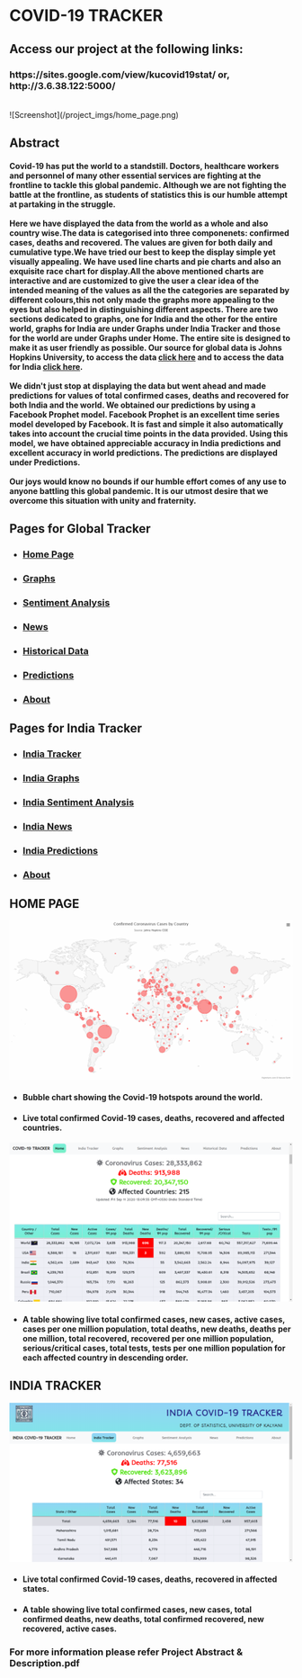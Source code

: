 <h1>COVID-19 TRACKER</h1>
<h2>Access our project at the following links:</h2>
<h3>https://sites.google.com/view/kucovid19stat/ or, http://3.6.38.122:5000/</h3>
<br>
![Screenshot](/project_imgs/home_page.png)
<h2>Abstract</h2>
<h4>Covid-19 has put the world to a standstill. Doctors, healthcare workers and personnel of many other essential services are fighting at the frontline to tackle this global pandemic. Although we are not fighting the battle at the frontline, as students of statistics this is our humble attempt at partaking in the struggle.<br><br>
Here we have displayed the data from the world as a whole and also country wise.The data is categorised into three componenets: confirmed cases, deaths and recovered. The values are given for both daily and cumulative type.We have tried our best to keep the display simple yet visually appealing. We have used line charts and pie charts and also an exquisite race chart for display.All the above mentioned charts are interactive and are customized to give the user a clear idea of the intended meaning of the values as all the the categories are separated by different colours,this not only made the graphs more appealing to the eyes but also helped in distinguishing different aspects. There are two sections dedicated to graphs, one for India and the other for the entire world, graphs for India are under Graphs under India Tracker and those for the world are under Graphs under Home. The entire site is designed to make it as user friendly as possible. Our source for global data is Johns Hopkins University, to access the data <a href="https://github.com/CSSEGISandData/COVID-19" target="_blank">click here</a> and to access the data for India <a href="https://covid19india.org/" target="_blank">click here</a>.<br><br>
We didn't just stop at displaying the data but went ahead and made predictions for values of total confirmed cases, deaths and recovered for both India and the world. We obtained our predictions by using a Facebook Prophet model. Facebook Prophet is an excellent time series model developed by Facebook. It is fast and simple it also automatically takes into account the crucial time points in the data provided. Using this model, we have obtained appreciable accuracy in India predictions and excellent accuracy in world predictions. The predictions are displayed under Predictions.<br><br>
Our joys would know no bounds if our humble effort comes of any use to anyone battling this global pandemic. It is our utmost desire that we overcome this situation with unity and fraternity.</h4>
<h2>Pages for Global Tracker</h2>
<ul>
  <li><h3><a href="http://3.6.38.122:5000/" target="_blank">Home Page</a></h3></li>
  <li><h3><a href="http://3.6.38.122:5000/index_graph" target="_blank">Graphs</a></h3></li>
  <li><h3><a href="http://3.6.38.122:5000/index_sentiment" target="_blank">Sentiment Analysis</a></h3></li>
  <li><h3><a href="http://3.6.38.122:5000/index_news" target="_blank">News</a></h3></li>
  <li><h3><a href="http://3.6.38.122:5000/index_historical" target="_blank">Historical Data</a></h3></li>
  <li><h3><a href="http://3.6.38.122:5000/index_predictions" target="_blank">Predictions</a></h3></li>
  <li><h3><a href="http://3.6.38.122:5000/about" target="_blank">About</a></h3></li>
</ul>
<h2>Pages for India Tracker</h2>
<ul>
  <li><h3><a href="http://3.6.38.122:5000/india" target="_blank">India Tracker</a></h3></li>
  <li><h3><a href="http://3.6.38.122:5000/india_graph" target="_blank">India Graphs</a></h3></li>
  <li><h3><a href="http://3.6.38.122:5000/india_sentiment" target="_blank">India Sentiment Analysis</a></h3></li>
  <li><h3><a href="http://3.6.38.122:5000/india_news" target="_blank">India News</a></h3></li>
  <li><h3><a href="http://3.6.38.122:5000/india_predictions" target="_blank">India Predictions</a></h3></li>
  <li><h3><a href="http://3.6.38.122:5000/about" target="_blank">About</a></h3></li>
</ul>
<h2>HOME PAGE</h2>
<div style="text-align:center"><img src="/project_imgs/bubble_chart.png" /></div>
<ul>
  <li><h4>Bubble chart showing the Covid-19 hotspots around the world.</h4></li>
  <li><h4>Live total confirmed Covid-19 cases, deaths, recovered and affected countries.</h4></li>
</ul>
<div style="text-align:center"><img src="/project_imgs/home_table.png" /></div>
<ul>
  <li><h4>A table showing live total confirmed cases, new cases, active cases, cases per one million population, total deaths, new deaths, deaths per one million, total recovered, recovered per one million population, serious/critical cases, total tests, tests per one million population for each affected country in descending order.</h4></li>
</ul>
<h2>INDIA TRACKER</h2>
<div style="text-align:center"><img src="/project_imgs/india_page.png" /></div>
<ul>
  <li><h4>Live total confirmed Covid-19 cases, deaths, recovered in affected states.</h4></li>
  <li><h4>A table showing live total confirmed cases, new cases, total confirmed deaths, new deaths, total confirmed recovered, new recovered, active cases.</h4></li>
</ul>
<h3>For more information please refer Project Abstract & Description.pdf</h3>
